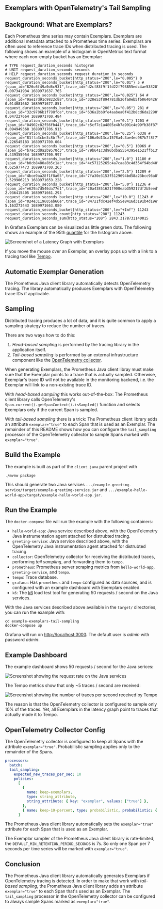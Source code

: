 ## Exemplars with OpenTelemetry's Tail Sampling

## Background: What are Exemplars?

Each Prometheus time series may contain Exemplars. Exemplars are additional metadata attached to a Prometheus time series.
Exemplars are often used to reference trace IDs when distributed tracing is used.
The following shows an example of a histogram in OpenMetrics text format where each non-empty bucket has an Exemplar:

```
# TYPE request_duration_seconds histogram
# UNIT request_duration_seconds seconds
# HELP request_duration_seconds request duration in seconds
request_duration_seconds_bucket{http_status="200",le="0.005"} 0
request_duration_seconds_bucket{http_status="200",le="0.01"} 5 # {span_id="826c6f49a0d6c931",trace_id="d2cf83f9f1fd22f793855edc4ae53320"} 0.007341934 1689971637.765
request_duration_seconds_bucket{http_status="200",le="0.025"} 64 # {span_id="9ae17d91c9822c88",trace_id="320e53f894781db26fa0eb5fb0640426"} 0.014081662 1689971677.851
request_duration_seconds_bucket{http_status="200",le="0.05"} 281 # {span_id="32c9706b1f798fce",trace_id="636a2bb9fe4aabea0f412b8cd6da2290"} 0.047227664 1689971700.484
request_duration_seconds_bucket{http_status="200",le="0.1"} 1203 # {span_id="04902c82f56fb441",trace_id="c5cf7c1a4805e4b7a991c4e99fb38f87"} 0.094949368 1689971706.913
request_duration_seconds_bucket{http_status="200",le="0.25"} 6338 # {span_id="81ffa3cbe3c8bf7e",trace_id="106a0d13ca1578a4c3ae4ec987b7f8f7"} 0.226545183 1689971700.004
request_duration_seconds_bucket{http_status="200",le="0.5"} 10969 # {span_id="b7ac3d0a2b9570c3",trace_id="79b641c3d96bdba5554395e1521ffb13"} 0.439355954 1689971700.997
request_duration_seconds_bucket{http_status="200",le="1.0"} 11180 # {span_id="b0cb8480a8b5c1ac",trace_id="4c57125265c4a7caa83c4d354f94bd40"} 0.625977473 1689971700.263
request_duration_seconds_bucket{http_status="200",le="2.5"} 11209 # {span_id="4bce9aa28f1f8a65",trace_id="7fa30e3153f5129694bd58a23bcc96a8"} 1.529906213 1689971659.228
request_duration_seconds_bucket{http_status="200",le="5.0"} 11236 # {span_id="e629a7d546da77e1",trace_id="20a43851621f908eab359217df2b5eed"} 2.936415405 1689971661.293
request_duration_seconds_bucket{http_status="200",le="10.0"} 11243 # {span_id="024e3119605ab66e",trace_id="84721fdc42ef4d55e8416d3191b4d19e"} 5.163273443 1689971663.080
request_duration_seconds_bucket{http_status="200",le="+Inf"} 11243
request_duration_seconds_count{http_status="200"} 11243
request_duration_seconds_sum{http_status="200"} 2843.3178731140015
```

In Grafana Exemplars can be visualized as little green dots. The following shows an example of the 95th [quantile](https://prometheus.io/docs/prometheus/latest/querying/functions/#histogram_quantile) for the histogram above.

![Screenshot of a Latency Graph with Exemplars](https://github.com/prometheus/client_java/assets/330535/68aada3d-f55b-4a7b-90be-222481f0ec79)

If you move the mouse over an Exemplar, an overlay pops up with a link to a tracing tool like [Tempo](https://github.com/grafana/tempo).

## Automatic Exemplar Generation

The Prometheus Java client library automatically detects OpenTelemetry tracing. The library automatically produces Exemplars with OpenTelemetry trace IDs if applicable.

## Sampling

Distributed tracing produces a lot of data, and it is quite common to apply a sampling strategy to reduce the number of traces.

There are two ways how to do this:

1. _Head-based sampling_ is performed by the tracing library in the application itself.
2. _Tail-based sampling_ is performed by an external infrastructure component like the [OpenTelemetry collector](https://opentelemetry.io/docs/collector/).

When generating Exemplars, the Prometheus Java client libray must make sure that the Exemplar points to a trace that is actually sampled. Otherwise, Exemplar's trace ID will not be available in the monitoring backend, i.e. the Exemplar will link to a non-existing trace ID.

With _head-based sampling_ this works out-of-the-box: The Prometheus client library calls OpenTelemetry's `Span.current().getSpanContext().isSampled()` function and selects Exemplars only if the current Span is sampled.

With _tail-based sampling_ there is a trick: The Prometheus client library adds an attribute `exemplar="true"` to each Span that is used as an Exemplar. The remainder of this README shows how you can configure the `tail_sampling` processor of the OpenTelemetry collector to sample Spans marked with `exemplar="true"`.

## Build the Example

The example is built as part of the `client_java` parent project with

```shell
./mvnw package
```

This should generate two Java services `.../example-greeting-service/target/example-greeting-service.jar` and `.../example-hello-world-app/target/example-hello-world-app.jar`.

## Run the Example

The `docker-compose` file will run the example with the following containers:

- `hello-world-app`: Java service described above, with the OpenTelemetry Java instrumentation agent attached for distrubted tracing.
- `greeting-service`: Java service described above, with the OpenTelemetry Java instrumentation agent attached for distrubted tracing.
- `collector`: OpenTelemetry collector for receiving the distributed traces, performing _tail sampling_, and forwarding them to `tempo`.
- `prometheus`: Prometheus server scraping metrics from `hello-world-app`, `greeting-service`, and `tempo`.
- `tempo`: Trace database.
- `grafana`: Has `prometheus` and `tempo` configured as data sources, and is configured with an example dashboard with Exemplars enabled.
- `k6`: The [k6](https://k6.io/) load test tool for generating 50 requests / second on the Java services.

With the Java services described above available in the `target/` directories, you can run the example with:

```shell
cd example-exemplars-tail-sampling
docker-compose up
```

Grafana will run on [http://localhost:3000](ttp://localhost:3000). The default user is _admin_ with password _admin_.

## Example Dashboard

The example dashboard shows 50 requests / second for the Java serices:

![Screenshot showing the request rate on the Java services](https://github.com/prometheus/client_java/assets/330535/9f8dc92e-c9aa-40b6-8fda-a0f7e98560ba)

The Tempo metrics show that only ~5 traces / second are received:

![Screenshot showing the number of traces per second received by Tempo](https://github.com/prometheus/client_java/assets/330535/5e439ac5-3c5c-4d40-a4cd-6737c2c82dfd)

The reason is that the OpenTelemetry collector is configured to sample only 10% of the traces. Yet, all Exemplars in the latency graph point to traces that actually made it to Tempo.

## OpenTelemetry Collector Config

The OpenTelemetry collector is configured to keep all Spans with the attribute `exemplar="true"`. Probabilistic sampling applies only to the remainder of the Spans.

```yaml
processors:
  batch:
  tail_sampling:
    expected_new_traces_per_sec: 10
    policies:
      [
        {
          name: keep-exemplars,
          type: string_attribute,
          string_attribute: { key: "exemplar", values: ["true"] },
        },
        { name: keep-10-percent, type: probabilistic, probabilistic: { sampling_percentage: 10 } },
      ]
```

The Prometheus Java client library automatically sets the `exemplar="true"` attribute for each Span that is used as an Exemplar.

The Exemplar sampler of the Prometheus Java client library is rate-limited, the `DEFAULT_MIN_RETENTION_PERIOD_SECONDS` is 7s.
So only one Span per 7 seconds per time series will be marked with `exemplar="true"`.

## Conclusion

The Prometheus Java client library automatically generates Exemplars if OpenTelemetry tracing is detected.
In order to make that work with _tail-based sampling_, the Prometheus Java client library adds an attribute `exemplar="true"` to each Span that's used as an Exemplar.
The `tail_sampling` processor in the OpenTelemetry collector can be configured to always sample Spans marked as `exemplar="true"`.
